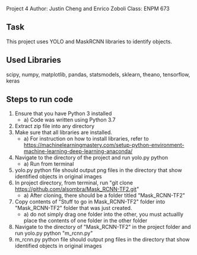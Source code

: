 Project 4
Author: Justin Cheng and Enrico Zoboli
Class: ENPM 673

Task
----
This project uses YOLO and MaskRCNN libraries to identify objects.

Used Libraries
--------------
scipy, numpy, matplotlib, pandas, statsmodels, sklearn, theano, tensorflow, keras

Steps to run code
-----------------
1. Ensure that you have Python 3 installed
	- a) Code was written using Python 3.7
2. Extract zip file into any directory
3. Make sure that all libraries are installed.
	- a) For instruction on how to install libraries, refer to https://machinelearningmastery.com/setup-python-environment-machine-learning-deep-learning-anaconda/
4. Navigate to the directory of the project and run yolo.py python
	- a) Run from terminal
5. yolo.py python file should output png files in the directory that show identified objects in original images
6. In project directory, from terminal, run "git clone https://github.com/alsombra/Mask_RCNN-TF2.git"
	- a) After cloning, there should be a folder titled "Mask_RCNN-TF2"
7. Copy contents of "Stuff to go in Mask_RCNN-TF2" folder into "Mask_RCNN-TF2" folder that was just created.
	- a) do not simply drag one folder into the other, you must actuallly place the contents of one folder in the other folder
8. Navigate to the directory of "Mask_RCNN-TF2" in the project folder and run yolo.py python "m_rcnn.py"
9. m_rcnn.py python file should output png files in the directory that show identified objects in original images


